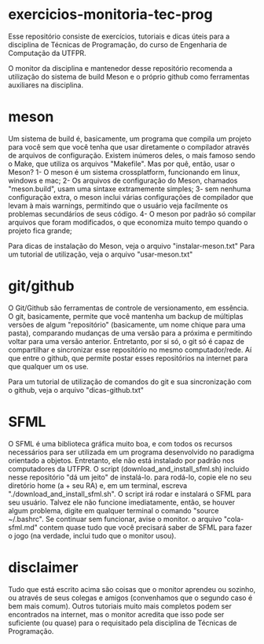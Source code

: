 # exercicios-monitoria-tec-prog

Esse repositório consiste de exercícios, tutoriais e dicas úteis para a disciplina de Técnicas de Programação, do curso de Engenharia de Computação da UTFPR.

O monitor da disciplina e mantenedor desse repositório recomenda a utilização do sistema de build Meson e o próprio github como ferramentas auxiliares na disciplina.

# meson

Um sistema de build é, basicamente, um programa que compila um projeto para você sem que você tenha que usar diretamente o compilador através de arquivos de configuração. Existem inúmeros deles, o mais famoso sendo o Make, que utiliza os arquivos "Makefile". Mas por quê, então, usar o Meson?
1- O meson é um sistema crossplatform, funcionando em linux, windows e mac;
2- Os arquivos de configuração do Meson, chamados "meson.build", usam uma sintaxe extramemente simples;
3- sem nenhuma configuração extra, o meson inclui  várias configurações de compilador que levam à mais warnings, permitindo que o usuário veja facilmente os problemas secundários de seus código.
4- O meson por padrão só compilar arquivos que foram modificados, o que economiza muito tempo quando o projeto fica grande;

Para dicas de instalação do Meson, veja o arquivo "instalar-meson.txt"
Para um tutorial de utilização, veja o arquivo "usar-meson.txt"

# git/github

O Git/Github são ferramentas de controle de versionamento, em essência. O git, basicamente, permite que você mantenha um backup de múltiplas versões de algum "repositório" (basicamente, um nome chique para uma pasta), comparando mudanças de uma versão para a próxima e permitindo voltar para uma versão anterior. Entretanto, por si só, o git só é capaz de compartilhar e sincronizar esse repositório no mesmo computador/rede. Aí que entre o github, que permite postar esses repositórios na internet para que qualquer um os use.

Para um tutorial de utilização de comandos do git e sua sincronização com o github, veja o arquivo "dicas-github.txt"

# SFML

O SFML é uma biblioteca gráfica muito boa, e com todos os recursos necessários para ser utilizada em um programa desenvolvido no paradigma orientado a objetos. Entretanto, ele não está instalado por padrão nos computadores da UTFPR. O script (download_and_install_sfml.sh) incluido nesse repositório "dá um jeito" de instalá-lo. para rodá-lo, 
copie ele no seu diretório home (a + seu RA) e, em um terminal, escreva "./download_and_install_sfml.sh". O script irá rodar e instalará o SFML para seu usuário. Talvez ele não funcione imediatamente, então, se houver algum problema, digite em qualquer terminal o comando "source ~/.bashrc". Se continuar sem funcionar, avise  o monitor. o arquivo "cola-sfml.md" contem quase tudo que você precisará saber de SFML para fazer o jogo (na verdade, inclui tudo que o monitor usou).
# disclaimer

Tudo que está escrito acima são coisas que o monitor aprendeu ou sozinho, ou através de seus colegas e amigos (convenhamos que o segundo caso é bem mais comum). Outros tutoriais muito mais completos podem ser encontrados na internet, mas o monitor acredita que isso pode ser suficiente (ou quase) para o requisitado pela disciplina de Técnicas de Programação.
